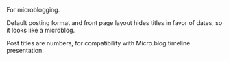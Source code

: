 For microblogging. 

Default posting format and front page layout hides titles in favor of dates, so it looks like a microblog.

Post titles are numbers, for compatibility with Micro.blog timeline presentation.
